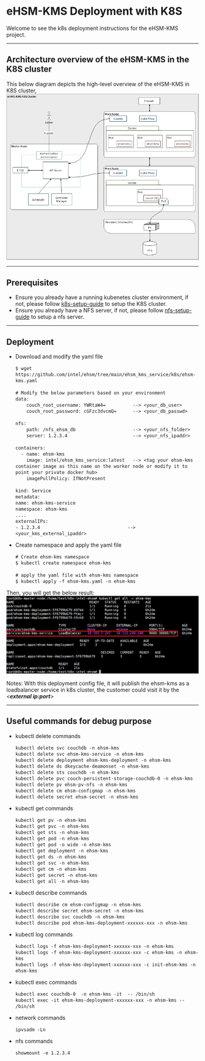 # eHSM-KMS Deployment with K8S
Welcome to see the k8s deployment instructions for the eHSM-KMS project.

---

## Architecture overview of the eHSM-KMS in the K8S cluster
This below diagram depicts the high-level overview of the eHSM-KMS in K8S cluster,<br>
![ehsm-kms-in-k8s](./diagrams/ehsm-kms-in-k8s.PNG)

---

## Prerequisites
* Ensure you already have a running kubenetes cluster environment, if not, please follow [k8s-setup-guide](k8s-setup-guide.md) to setup the K8S cluster.
* Ensure you already have a NFS server, if not, please follow [nfs-setup-guide](nfs-setup-guide.md) to setup a nfs server.

---

## Deployment
* Download and modify the yaml file
    ```Shell
    $ wget https://github.com/intel/ehsm/tree/main/ehsm_kms_service/k8s/ehsm-kms.yaml

    # Modify the below parameters based on your environment
    data:
        couch_root_username: YWRtaW4=          --> <your_db_user>
        couch_root_password: cGFzc3dvcmQ=      --> <your_db_passwd>

    nfs:
        path: /nfs_ehsm_db                     --> <your_nfs_folder>
        server: 1.2.3.4                        --> <your_nfs_ipaddr>

    containers:
      - name: ehsm-kms
        image: intel/ehsm_kms_service:latest   --> <tag your ehsm-kms container image as this name on the worker node or modify it to point your private docker hub>
        imagePullPolicy: IfNotPresent

    kind: Service
    metadata:
    name: ehsm-kms-service
    namespace: ehsm-kms
    ....
    externalIPs:
    - 1.2.3.4                                --> <your_kms_external_ipaddr>
    ```
 * Create namespace and apply the yaml file
    ```Shell
    # Create ehsm-kms namespace
    $ kubectl create namespace ehsm-kms

    # apply the yaml file with ehsm-kms namespace
    $ kubectl apply -f ehsm-kms.yaml -n ehsm-kms
    ```

Then, you will get the below result:<br>
![result-of-deployment.png](./diagrams/result-of-deployment.PNG)<br>

Notes:
With this deployment config file, it will publish the ehsm-kms as a loadbalancer service in k8s cluster, the customer could visit it by the \<***external ip:port***\><br>

---

## Useful commands for debug purpose
* kubectl delete commands
    ```Shell
    kubectl delete svc couchdb -n ehsm-kms
    kubectl delete svc ehsm-kms-service -n ehsm-kms
    kubectl delete deployment ehsm-kms-deployment -n ehsm-kms
    kubectl delete ds dkeycache-deamonset -n ehsm-kms
    kubectl delete sts couchdb -n ehsm-kms
    kubectl delete pvc couch-persistent-storage-couchdb-0 -n ehsm-kms
    kubectl delete pv ehsm-pv-nfs -n ehsm-kms
    kubectl delete cm ehsm-configmap -n ehsm-kms
    kubectl delete secret ehsm-secret -n ehsm-kms
    ```
* kubectl get commands
    ```Shell
    kubectl get pv -n ehsm-kms
    kubectl get pvc -n ehsm-kms
    kubectl get sts -n ehsm-kms
    kubectl get pod -n ehsm-kms
    kubectl get pod -o wide -n ehsm-kms
    kubectl get deployment -n ehsm-kms
    kubectl get ds -n ehsm-kms
    kubectl get svc -n ehsm-kms
    kubectl get cm -n ehsm-kms
    kubectl get secret -n ehsm-kms
    kubectl get all -n ehsm-kms
    ```
* kubectl describe commands
    ```Shell
    kubectl describe cm ehsm-configmap -n ehsm-kms
    kubectl describe secret ehsm-secret -n ehsm-kms
    kubectl describe svc couchdb -n ehsm-kms
    kubectl describe pod ehsm-kms-deployment-xxxxxx-xxx -n ehsm-kms
    ```
* kubectl log commands
    ```Shell
    kubectl logs -f ehsm-kms-deployment-xxxxxx-xxx -n ehsm-kms
    kubectl logs -f ehsm-kms-deployment-xxxxxx-xxx -c ehsm-kms -n ehsm-kms
    kubectl logs -f ehsm-kms-deployment-xxxxxx-xxx -c init-ehsm-kms -n ehsm-kms
    ```
* kubectl exec commands
    ```Shell
    kubectl exec couchdb-0  -n ehsm-kms -it  -- /bin/sh
    kubectl exec -it ehsm-kms-deployment-xxxxxx-xxx -n ehsm-kms -- /bin/sh
    ```
* network commands
    ```Shell
    ipvsadm -Ln
    ```
* nfs commands
    ```Shell
    showmount -e 1.2.3.4
    ```